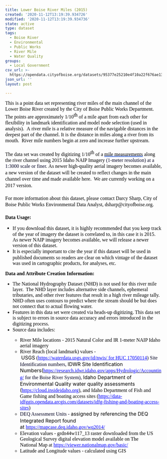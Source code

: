 ```yaml
---
title: Lower Boise River Miles (2015)
created: '2020-11-12T13:19:39.934726'
modified: '2020-11-12T13:19:39.934736'
state: active
type: dataset
tags:
  - Boise River
  - Environmental
  - Public Works
  - River Mile
  - Water Quality
groups:
  - Local Government
csv_url: >-
  https://opendata.cityofboise.org/datasets/95377e25210e4f10a22f676ae133c6a2_0.csv
json_url: ''
layout: post

---
```

<div style='margin: 0px; padding: 0px; user-select: text; -webkit-user-drag: none; -webkit-tap-highlight-color: transparent; overflow: visible; cursor: text; clear: both; position: relative; direction: ltr; color: rgb(0, 0, 0); font-family: &quot;Segoe UI&quot;, &quot;Segoe UI Web&quot;, Arial, Verdana, sans-serif;'><p style='margin-top: 0px; margin-bottom: 0px; padding: 0px; user-select: text; -webkit-user-drag: none; -webkit-tap-highlight-color: transparent; overflow-wrap: break-word; vertical-align: baseline; background-color: transparent; color: windowtext;'><font size='3'><span style='margin: 0px; padding: 0px; user-select: text; -webkit-user-drag: none; -webkit-tap-highlight-color: transparent; font-family: &quot;Times New Roman&quot;, &quot;Times New Roman_MSFontService&quot;, serif; line-height: 19px; font-variant-ligatures: none !important;'><span style='margin: 0px; padding: 0px; user-select: text; -webkit-user-drag: none; -webkit-tap-highlight-color: transparent; background-color: inherit;'>This is a</span></span><span style='margin: 0px; padding: 0px; user-select: text; -webkit-user-drag: none; -webkit-tap-highlight-color: transparent; font-family: &quot;Times New Roman&quot;, &quot;Times New Roman_MSFontService&quot;, serif; line-height: 19px; font-variant-ligatures: none !important;'><span style='margin: 0px; padding: 0px; user-select: text; -webkit-user-drag: none; -webkit-tap-highlight-color: transparent; background-color: inherit;'> </span></span><span style='margin: 0px; padding: 0px; user-select: text; -webkit-user-drag: none; -webkit-tap-highlight-color: transparent; font-family: &quot;Times New Roman&quot;, &quot;Times New Roman_MSFontService&quot;, serif; line-height: 19px; font-variant-ligatures: none !important;'><span style='margin: 0px; padding: 0px; user-select: text; -webkit-user-drag: none; -webkit-tap-highlight-color: transparent; background-color: inherit;'>point</span></span><span style='margin: 0px; padding: 0px; user-select: text; -webkit-user-drag: none; -webkit-tap-highlight-color: transparent; font-family: &quot;Times New Roman&quot;, &quot;Times New Roman_MSFontService&quot;, serif; line-height: 19px; font-variant-ligatures: none !important;'><span style='margin: 0px; padding: 0px; user-select: text; -webkit-user-drag: none; -webkit-tap-highlight-color: transparent; background-color: inherit;'> data set representing </span></span><span style='margin: 0px; padding: 0px; user-select: text; -webkit-user-drag: none; -webkit-tap-highlight-color: transparent; font-family: &quot;Times New Roman&quot;, &quot;Times New Roman_MSFontService&quot;, serif; line-height: 19px; font-variant-ligatures: none !important;'><span style='margin: 0px; padding: 0px; user-select: text; -webkit-user-drag: none; -webkit-tap-highlight-color: transparent; background-color: inherit;'>river miles of the main channel of the Lower Boise River created by the City of Boise Public Works Department</span></span><span style='margin: 0px; padding: 0px; user-select: text; -webkit-user-drag: none; -webkit-tap-highlight-color: transparent; font-family: &quot;Times New Roman&quot;, &quot;Times New Roman_MSFontService&quot;, serif; line-height: 19px; font-variant-ligatures: none !important;'><span style='margin: 0px; padding: 0px; user-select: text; -webkit-user-drag: none; -webkit-tap-highlight-color: transparent; background-color: inherit;'>. </span></span><span style='margin: 0px; padding: 0px; user-select: text; -webkit-user-drag: none; -webkit-tap-highlight-color: transparent; font-family: &quot;Times New Roman&quot;, &quot;Times New Roman_MSFontService&quot;, serif; line-height: 19px; font-variant-ligatures: none !important;'><span style='margin: 0px; padding: 0px; user-select: text; -webkit-user-drag: none; -webkit-tap-highlight-color: transparent; background-color: inherit;'>  The points are approximately </span></span><span style='margin: 0px; padding: 0px; user-select: text; -webkit-user-drag: none; -webkit-tap-highlight-color: transparent; font-family: &quot;Times New Roman&quot;, &quot;Times New Roman_MSFontService&quot;, serif; line-height: 19px; font-variant-ligatures: none !important;'><span style='margin: 0px; padding: 0px; user-select: text; -webkit-user-drag: none; -webkit-tap-highlight-color: transparent; background-color: inherit;'>1/10</span></span><span style='margin: 0px; padding: 0px; user-select: text; -webkit-user-drag: none; -webkit-tap-highlight-color: transparent; font-family: &quot;Times New Roman&quot;, &quot;Times New Roman_MSFontService&quot;, serif; line-height: 19px; font-variant-ligatures: none !important;'><span style='margin: 0px; padding: 0px; user-select: text; -webkit-user-drag: none; -webkit-tap-highlight-color: transparent; vertical-align: super; background-color: inherit;'>th</span></span><span style='margin: 0px; padding: 0px; user-select: text; -webkit-user-drag: none; -webkit-tap-highlight-color: transparent; font-family: &quot;Times New Roman&quot;, &quot;Times New Roman_MSFontService&quot;, serif; line-height: 19px; font-variant-ligatures: none !important;'><span style='margin: 0px; padding: 0px; user-select: text; -webkit-user-drag: none; -webkit-tap-highlight-color: transparent; background-color: inherit;'> of a mile </span></span><span style='margin: 0px; padding: 0px; user-select: text; -webkit-user-drag: none; -webkit-tap-highlight-color: transparent; font-family: &quot;Times New Roman&quot;, &quot;Times New Roman_MSFontService&quot;, serif; line-height: 19px; font-variant-ligatures: none !important;'><span style='margin: 0px; padding: 0px; user-select: text; -webkit-user-drag: none; -webkit-tap-highlight-color: transparent; background-color: inherit;'>apart from each other</span></span><span style='margin: 0px; padding: 0px; user-select: text; -webkit-user-drag: none; -webkit-tap-highlight-color: transparent; font-family: &quot;Times New Roman&quot;, &quot;Times New Roman_MSFontService&quot;, serif; line-height: 19px; font-variant-ligatures: none !important;'><span style='margin: 0px; padding: 0px; user-select: text; -webkit-user-drag: none; -webkit-tap-highlight-color: transparent; background-color: inherit;'> for flexibility in landmark identification</span></span><span style='margin: 0px; padding: 0px; user-select: text; -webkit-user-drag: none; -webkit-tap-highlight-color: transparent; font-family: &quot;Times New Roman&quot;, &quot;Times New Roman_MSFontService&quot;, serif; line-height: 19px; font-variant-ligatures: none !important;'><span style='margin: 0px; padding: 0px; user-select: text; -webkit-user-drag: none; -webkit-tap-highlight-color: transparent; background-color: inherit;'> and model node selection</span></span><span style='margin: 0px; padding: 0px; user-select: text; -webkit-user-drag: none; -webkit-tap-highlight-color: transparent; font-family: &quot;Times New Roman&quot;, &quot;Times New Roman_MSFontService&quot;, serif; line-height: 19px; font-variant-ligatures: none !important;'><span style='margin: 0px; padding: 0px; user-select: text; -webkit-user-drag: none; -webkit-tap-highlight-color: transparent; background-color: inherit;'> (used in analysis)</span></span><span style='margin: 0px; padding: 0px; user-select: text; -webkit-user-drag: none; -webkit-tap-highlight-color: transparent; font-family: &quot;Times New Roman&quot;, &quot;Times New Roman_MSFontService&quot;, serif; line-height: 19px;'><span style='margin: 0px; padding: 0px; user-select: text; -webkit-user-drag: none; -webkit-tap-highlight-color: transparent; background-color: inherit;'><span style='font-variant-ligatures: none !important;'>.</span>  </span></span><span style='background-color: transparent; color: windowtext; margin: 0px; padding: 0px; user-select: text; -webkit-user-drag: none; -webkit-tap-highlight-color: transparent; font-family: &quot;Times New Roman&quot;, &quot;Times New Roman_MSFontService&quot;, serif; line-height: 19px; font-variant-ligatures: none !important;'><span style='margin: 0px; padding: 0px; user-select: text; -webkit-user-drag: none; -webkit-tap-highlight-color: transparent; background-color: inherit;'>A</span></span><span style='background-color: transparent; color: windowtext; margin: 0px; padding: 0px; user-select: text; -webkit-user-drag: none; -webkit-tap-highlight-color: transparent; font-family: &quot;Times New Roman&quot;, &quot;Times New Roman_MSFontService&quot;, serif; line-height: 19px; font-variant-ligatures: none !important;'><span style='margin: 0px; padding: 0px; user-select: text; -webkit-user-drag: none; -webkit-tap-highlight-color: transparent; background-color: inherit;'> </span></span><span style='background-color: transparent; color: windowtext; margin: 0px; padding: 0px; user-select: text; -webkit-user-drag: none; -webkit-tap-highlight-color: transparent; font-family: &quot;Times New Roman&quot;, &quot;Times New Roman_MSFontService&quot;, serif; line-height: 19px; font-variant-ligatures: none !important;'><span style='margin: 0px; padding: 0px; user-select: text; -webkit-user-drag: none; -webkit-tap-highlight-color: transparent; background-color: inherit;'>river mile</span></span><span style='background-color: transparent; color: windowtext; margin: 0px; padding: 0px; user-select: text; -webkit-user-drag: none; -webkit-tap-highlight-color: transparent; font-family: &quot;Times New Roman&quot;, &quot;Times New Roman_MSFontService&quot;, serif; line-height: 19px; font-variant-ligatures: none !important;'><span style='margin: 0px; padding: 0px; user-select: text; -webkit-user-drag: none; -webkit-tap-highlight-color: transparent; background-color: inherit;'> is </span></span><span style='background-color: transparent; color: windowtext; margin: 0px; padding: 0px; user-select: text; -webkit-user-drag: none; -webkit-tap-highlight-color: transparent; font-family: &quot;Times New Roman&quot;, &quot;Times New Roman_MSFontService&quot;, serif; line-height: 19px; font-variant-ligatures: none !important;'><span style='margin: 0px; padding: 0px; user-select: text; -webkit-user-drag: none; -webkit-tap-highlight-color: transparent; background-color: inherit;'>a relative measure of the navigable distances in the deepest part of the channel</span></span><span style='background-color: transparent; color: windowtext; margin: 0px; padding: 0px; user-select: text; -webkit-user-drag: none; -webkit-tap-highlight-color: transparent; font-family: &quot;Times New Roman&quot;, &quot;Times New Roman_MSFontService&quot;, serif; line-height: 19px; font-variant-ligatures: none !important;'><span style='margin: 0px; padding: 0px; user-select: text; -webkit-user-drag: none; -webkit-tap-highlight-color: transparent; background-color: inherit;'>.</span></span><span style='background-color: transparent; color: windowtext; margin: 0px; padding: 0px; user-select: text; -webkit-user-drag: none; -webkit-tap-highlight-color: transparent; font-family: &quot;Times New Roman&quot;, &quot;Times New Roman_MSFontService&quot;, serif; line-height: 19px; font-variant-ligatures: none !important;'><span style='margin: 0px; padding: 0px; user-select: text; -webkit-user-drag: none; -webkit-tap-highlight-color: transparent; background-color: inherit;'> It is the distance in miles along a river from its mouth.  River mile numbers begin at zero and increase further upstream. </span></span><span style='background-color: transparent; color: windowtext; margin: 0px; padding: 0px; user-select: text; -webkit-user-drag: none; -webkit-tap-highlight-color: transparent; line-height: 19px; font-family: &quot;Times New Roman&quot;, &quot;Times New Roman_MSFontService&quot;, serif;'> </span></font></p><p style='margin-top: 0px; margin-bottom: 0px; padding: 0px; user-select: text; -webkit-user-drag: none; -webkit-tap-highlight-color: transparent; overflow-wrap: break-word; vertical-align: baseline; background-color: transparent; color: windowtext;'><span style='background-color: transparent; color: windowtext; margin: 0px; padding: 0px; user-select: text; -webkit-user-drag: none; -webkit-tap-highlight-color: transparent; font-family: &quot;Times New Roman&quot;, &quot;Times New Roman_MSFontService&quot;, serif; line-height: 19px; font-variant-ligatures: none !important;'><span style='margin: 0px; padding: 0px; user-select: text; -webkit-user-drag: none; -webkit-tap-highlight-color: transparent; background-color: inherit;'><font size='3'><br /></font></span></span></p><p style='margin-top: 0px; margin-bottom: 0px; padding: 0px; user-select: text; -webkit-user-drag: none; -webkit-tap-highlight-color: transparent; overflow-wrap: break-word; vertical-align: baseline; background-color: transparent; color: windowtext;'><font size='3'><span style='background-color: transparent; color: windowtext; margin: 0px; padding: 0px; user-select: text; -webkit-user-drag: none; -webkit-tap-highlight-color: transparent; font-family: &quot;Times New Roman&quot;, &quot;Times New Roman_MSFontService&quot;, serif; line-height: 19px; font-variant-ligatures: none !important;'><span style='margin: 0px; padding: 0px; user-select: text; -webkit-user-drag: none; -webkit-tap-highlight-color: transparent; background-color: inherit;'>The data set was created </span></span><span style='background-color: transparent; color: windowtext; margin: 0px; padding: 0px; user-select: text; -webkit-user-drag: none; -webkit-tap-highlight-color: transparent; font-family: &quot;Times New Roman&quot;, &quot;Times New Roman_MSFontService&quot;, serif; line-height: 19px; font-variant-ligatures: none !important;'><span style='margin: 0px; padding: 0px; user-select: text; -webkit-user-drag: none; -webkit-tap-highlight-color: transparent; background-color: inherit;'>by</span></span><span style='background-color: transparent; color: windowtext; margin: 0px; padding: 0px; user-select: text; -webkit-user-drag: none; -webkit-tap-highlight-color: transparent; font-family: &quot;Times New Roman&quot;, &quot;Times New Roman_MSFontService&quot;, serif; line-height: 19px; font-variant-ligatures: none !important;'><span style='margin: 0px; padding: 0px; user-select: text; -webkit-user-drag: none; -webkit-tap-highlight-color: transparent; background-color: inherit;'> </span></span><span style='background-color: transparent; color: windowtext; margin: 0px; padding: 0px; user-select: text; -webkit-user-drag: none; -webkit-tap-highlight-color: transparent; font-family: &quot;Times New Roman&quot;, &quot;Times New Roman_MSFontService&quot;, serif; line-height: 19px; font-variant-ligatures: none !important;'><span style='margin: 0px; padding: 0px; user-select: text; -webkit-user-drag: none; -webkit-tap-highlight-color: transparent; background-color: inherit;'>digitizing</span></span><span style='background-color: transparent; color: windowtext; margin: 0px; padding: 0px; user-select: text; -webkit-user-drag: none; -webkit-tap-highlight-color: transparent; font-family: &quot;Times New Roman&quot;, &quot;Times New Roman_MSFontService&quot;, serif; line-height: 19px; font-variant-ligatures: none !important;'><span style='margin: 0px; padding: 0px; user-select: text; -webkit-user-drag: none; -webkit-tap-highlight-color: transparent; background-color: inherit;'> 1/10</span></span><span style='background-color: transparent; color: windowtext; margin: 0px; padding: 0px; user-select: text; -webkit-user-drag: none; -webkit-tap-highlight-color: transparent; font-family: &quot;Times New Roman&quot;, &quot;Times New Roman_MSFontService&quot;, serif; line-height: 19px; font-variant-ligatures: none !important;'><span style='margin: 0px; padding: 0px; user-select: text; -webkit-user-drag: none; -webkit-tap-highlight-color: transparent; vertical-align: super; background-color: inherit;'>th</span></span><span style='background-color: transparent; color: windowtext; margin: 0px; padding: 0px; user-select: text; -webkit-user-drag: none; -webkit-tap-highlight-color: transparent; font-family: &quot;Times New Roman&quot;, &quot;Times New Roman_MSFontService&quot;, serif; line-height: 19px; font-variant-ligatures: none !important;'><span style='margin: 0px; padding: 0px; user-select: text; -webkit-user-drag: none; -webkit-tap-highlight-color: transparent; background-color: inherit;'> of a </span><span style='margin: 0px; padding: 0px; user-select: text; -webkit-user-drag: none; -webkit-tap-highlight-color: transparent; background-repeat: repeat-x; background-position: left bottom; background-image: url(&quot;data:image/gif;base64,R0lGODlhBQAEAPEDAABVzDNVzDNV/wAAACH5BAUAAAMALAAAAAAFAAQAAAIInC2QchYKQgEAOw==&quot;); border-bottom: 1px solid transparent; background-color: inherit;'>mile measurements</span><span style='margin: 0px; padding: 0px; user-select: text; -webkit-user-drag: none; -webkit-tap-highlight-color: transparent; background-color: inherit;'> along the river channel using</span></span><span style='background-color: transparent; color: windowtext; margin: 0px; padding: 0px; user-select: text; -webkit-user-drag: none; -webkit-tap-highlight-color: transparent; font-family: &quot;Times New Roman&quot;, &quot;Times New Roman_MSFontService&quot;, serif; line-height: 19px; font-variant-ligatures: none !important;'><span style='margin: 0px; padding: 0px; user-select: text; -webkit-user-drag: none; -webkit-tap-highlight-color: transparent; background-color: inherit;'> </span></span><span style='background-color: transparent; color: windowtext; margin: 0px; padding: 0px; user-select: text; -webkit-user-drag: none; -webkit-tap-highlight-color: transparent; font-family: &quot;Times New Roman&quot;, &quot;Times New Roman_MSFontService&quot;, serif; line-height: 19px; font-variant-ligatures: none !important;'><span style='margin: 0px; padding: 0px; user-select: text; -webkit-user-drag: none; -webkit-tap-highlight-color: transparent; background-color: inherit;'>2015 Idaho NAIP Imagery</span></span><span style='background-color: transparent; margin: 0px; padding: 0px; user-select: text; -webkit-user-drag: none; -webkit-tap-highlight-color: transparent; color: rgb(0, 0, 32); font-family: &quot;Times New Roman&quot;, &quot;Times New Roman_MSFontService&quot;, serif; line-height: 19px; font-variant-ligatures: none !important;'><span style='margin: 0px; padding: 0px; user-select: text; -webkit-user-drag: none; -webkit-tap-highlight-color: transparent; background-color: inherit;'> (</span></span><span style='background-color: transparent; margin: 0px; padding: 0px; user-select: text; -webkit-user-drag: none; -webkit-tap-highlight-color: transparent; color: rgb(0, 0, 32); font-family: &quot;Times New Roman&quot;, &quot;Times New Roman_MSFontService&quot;, serif; line-height: 19px; font-variant-ligatures: none !important;'><span style='margin: 0px; padding: 0px; user-select: text; -webkit-user-drag: none; -webkit-tap-highlight-color: transparent; background-color: inherit;'>1-meter</span></span><span style='background-color: transparent; margin: 0px; padding: 0px; user-select: text; -webkit-user-drag: none; -webkit-tap-highlight-color: transparent; color: rgb(0, 0, 32); font-family: &quot;Times New Roman&quot;, &quot;Times New Roman_MSFontService&quot;, serif; line-height: 19px; font-variant-ligatures: none !important;'><span style='margin: 0px; padding: 0px; user-select: text; -webkit-user-drag: none; -webkit-tap-highlight-color: transparent; background-color: inherit;'> resolution)</span></span><span style='background-color: transparent; margin: 0px; padding: 0px; user-select: text; -webkit-user-drag: none; -webkit-tap-highlight-color: transparent; color: rgb(0, 0, 32); font-family: &quot;Times New Roman&quot;, &quot;Times New Roman_MSFontService&quot;, serif; line-height: 19px; font-variant-ligatures: none !important;'><span style='margin: 0px; padding: 0px; user-select: text; -webkit-user-drag: none; -webkit-tap-highlight-color: transparent; background-color: inherit;'> at a 1:3000 scale or finer</span></span><span style='background-color: transparent; color: windowtext; margin: 0px; padding: 0px; user-select: text; -webkit-user-drag: none; -webkit-tap-highlight-color: transparent; font-family: &quot;Times New Roman&quot;, &quot;Times New Roman_MSFontService&quot;, serif; line-height: 19px; font-variant-ligatures: none !important;'><span style='margin: 0px; padding: 0px; user-select: text; -webkit-user-drag: none; -webkit-tap-highlight-color: transparent; background-color: inherit;'>. </span></span></font><span style='margin: 0px; padding: 0px; user-select: text; -webkit-user-drag: none; -webkit-tap-highlight-color: transparent; font-size: 12pt; font-family: &quot;Times New Roman&quot;, &quot;Times New Roman_MSFontService&quot;, serif; line-height: 20.5042px; font-variant-ligatures: none !important;'><span style='margin: 0px; padding: 0px; user-select: text; -webkit-user-drag: none; -webkit-tap-highlight-color: transparent; background-color: inherit;'>As </span></span><span style='margin: 0px; padding: 0px; user-select: text; -webkit-user-drag: none; -webkit-tap-highlight-color: transparent; font-size: 12pt; font-family: &quot;Times New Roman&quot;, &quot;Times New Roman_MSFontService&quot;, serif; line-height: 20.5042px; font-variant-ligatures: none !important;'><span style='margin: 0px; padding: 0px; user-select: text; -webkit-user-drag: none; -webkit-tap-highlight-color: transparent; background-color: inherit;'>newer high-</span></span><span style='margin: 0px; padding: 0px; user-select: text; -webkit-user-drag: none; -webkit-tap-highlight-color: transparent; font-size: 12pt; font-family: &quot;Times New Roman&quot;, &quot;Times New Roman_MSFontService&quot;, serif; line-height: 20.5042px; font-variant-ligatures: none !important;'><span style='margin: 0px; padding: 0px; user-select: text; -webkit-user-drag: none; -webkit-tap-highlight-color: transparent; background-color: inherit;'>quality</span></span><span style='margin: 0px; padding: 0px; user-select: text; -webkit-user-drag: none; -webkit-tap-highlight-color: transparent; font-size: 12pt; font-family: &quot;Times New Roman&quot;, &quot;Times New Roman_MSFontService&quot;, serif; line-height: 20.5042px; font-variant-ligatures: none !important;'><span style='margin: 0px; padding: 0px; user-select: text; -webkit-user-drag: none; -webkit-tap-highlight-color: transparent; background-color: inherit;'> aerial imagery becomes available, a new version of the dataset will be created to reflect changes in the main channel over time and made available here.  We are currently working on a 2017 version.</span></span></p><p style='margin-top: 0px; margin-bottom: 0px; padding: 0px; user-select: text; -webkit-user-drag: none; -webkit-tap-highlight-color: transparent; overflow-wrap: break-word; vertical-align: baseline; background-color: transparent; color: windowtext;'><span style='margin: 0px; padding: 0px; user-select: text; -webkit-user-drag: none; -webkit-tap-highlight-color: transparent; font-size: 12pt; font-family: &quot;Times New Roman&quot;, &quot;Times New Roman_MSFontService&quot;, serif; line-height: 20.5042px; font-variant-ligatures: none !important;'><span style='margin: 0px; padding: 0px; user-select: text; -webkit-user-drag: none; -webkit-tap-highlight-color: transparent; background-color: inherit;'><br /></span></span></p><p style='margin-top: 0px; margin-bottom: 0px; padding: 0px; user-select: text; -webkit-user-drag: none; -webkit-tap-highlight-color: transparent; overflow-wrap: break-word; vertical-align: baseline; background-color: transparent; color: windowtext;'><span style='margin: 0px; padding: 0px; user-select: text; -webkit-user-drag: none; -webkit-tap-highlight-color: transparent; font-size: 12pt; font-family: &quot;Times New Roman&quot;, &quot;Times New Roman_MSFontService&quot;, serif; line-height: 20.5042px; font-variant-ligatures: none !important;'><span style='margin: 0px; padding: 0px; user-select: text; -webkit-user-drag: none; -webkit-tap-highlight-color: transparent; background-color: inherit;'><span style='font-size: medium;'>For more information about this dataset, please contact Darcy Sharp, City of Boise Public Works Environmental Data Analyst, dsharp@cityofboise.org.</span><br /></span></span></p><p style='margin-top: 0px; margin-bottom: 0px; padding: 0px; user-select: text; -webkit-user-drag: none; -webkit-tap-highlight-color: transparent; overflow-wrap: break-word; vertical-align: baseline; background-color: transparent; color: windowtext;'><span style='margin: 0px; padding: 0px; user-select: text; -webkit-user-drag: none; -webkit-tap-highlight-color: transparent; font-size: 12pt; font-family: &quot;Times New Roman&quot;, &quot;Times New Roman_MSFontService&quot;, serif; line-height: 20.5042px; font-variant-ligatures: none !important;'><span style='margin: 0px; padding: 0px; user-select: text; -webkit-user-drag: none; -webkit-tap-highlight-color: transparent; background-color: inherit;'><span style='font-size: medium;'><br /></span></span></span></p><p style='margin-top: 0px; margin-bottom: 0px; padding: 0px; user-select: text; -webkit-user-drag: none; -webkit-tap-highlight-color: transparent; overflow-wrap: break-word; vertical-align: baseline; background-color: transparent; color: windowtext;'><span style='margin: 0px; padding: 0px; user-select: text; -webkit-user-drag: none; -webkit-tap-highlight-color: transparent; font-size: 12pt; font-family: &quot;Times New Roman&quot;, &quot;Times New Roman_MSFontService&quot;, serif; line-height: 20.5042px; font-variant-ligatures: none !important;'><span style='margin: 0px; padding: 0px; user-select: text; -webkit-user-drag: none; -webkit-tap-highlight-color: transparent; background-color: inherit;'><span style='font-size: medium;'><b>Data Usage:</b></span></span></span></p><p style='margin-top: 0px; margin-bottom: 0px; padding: 0px; user-select: text; -webkit-user-drag: none; -webkit-tap-highlight-color: transparent; overflow-wrap: break-word; vertical-align: baseline; background-color: transparent; color: windowtext;'></p><ul><li><span style='margin: 0px; padding: 0px; user-select: text; -webkit-user-drag: none; -webkit-tap-highlight-color: transparent; font-size: 12pt; font-family: &quot;Times New Roman&quot;, &quot;Times New Roman_MSFontService&quot;, serif; line-height: 20.5042px; font-variant-ligatures: none !important;'><span style='margin: 0px; padding: 0px; user-select: text; -webkit-user-drag: none; -webkit-tap-highlight-color: transparent; background-color: inherit;'><span style='font-size: medium;'>If you download this dataset, it is highly recommended that you keep track of the year of imagery the dataset is correlated to, in this case it is 2015.  As newer NAIP imagery becomes available, we will release a newer version of this dataset.  </span></span></span></li><li><span style='margin: 0px; padding: 0px; user-select: text; -webkit-user-drag: none; -webkit-tap-highlight-color: transparent; font-size: 12pt; font-family: &quot;Times New Roman&quot;, &quot;Times New Roman_MSFontService&quot;, serif; line-height: 20.5042px; font-variant-ligatures: none !important;'><span style='margin: 0px; padding: 0px; user-select: text; -webkit-user-drag: none; -webkit-tap-highlight-color: transparent; background-color: inherit;'><span style='font-size: medium;'>It is especially important to cite the year if this dataset will be used in published documents so readers are clear on which vintage of the dataset was used in cartographic products, for analyses, etc.</span></span></span></li></ul><p></p></div><div style='margin: 0px; padding: 0px; user-select: text; -webkit-user-drag: none; -webkit-tap-highlight-color: transparent; overflow: visible; cursor: text; clear: both; position: relative; direction: ltr;'><p style='color: windowtext; font-family: &quot;Segoe UI&quot;, &quot;Segoe UI Web&quot;, Arial, Verdana, sans-serif; margin-top: 0px; margin-bottom: 0px; padding: 0px; user-select: text; -webkit-user-drag: none; -webkit-tap-highlight-color: transparent; overflow-wrap: break-word; vertical-align: baseline; background-color: transparent;'><span style='background-color: transparent; color: windowtext; margin: 0px; padding: 0px; user-select: text; -webkit-user-drag: none; -webkit-tap-highlight-color: transparent; line-height: 19px; font-family: &quot;Times New Roman&quot;, &quot;Times New Roman_MSFontService&quot;, serif;'><b><font size='3'>Data and Attribute Creation Information:</font></b></span></p><p style='margin-top: 0px; margin-bottom: 0px; padding: 0px; user-select: text; -webkit-user-drag: none; -webkit-tap-highlight-color: transparent; overflow-wrap: break-word; vertical-align: baseline; background-color: transparent;'></p><ul><li><span style='background-color: transparent; color: windowtext; margin: 0px; padding: 0px; user-select: text; -webkit-user-drag: none; -webkit-tap-highlight-color: transparent; line-height: 19px; font-family: &quot;Times New Roman&quot;, &quot;Times New Roman_MSFontService&quot;, serif;'><font size='3'><span style='background-color: inherit;'>The National Hydrography Dataset (NHD) is not used for this river mile layer.  The NHD layer includes alternative side channels, ephemeral tributaries, and other river features that result in a high river mileage tally. NHD often uses contours to predict where the stream should be but does not connect that to actual flowing water.</span><br /></font></span></li><li><span style='background-color: transparent; color: windowtext; margin: 0px; padding: 0px; user-select: text; -webkit-user-drag: none; -webkit-tap-highlight-color: transparent; line-height: 19px; font-family: &quot;Times New Roman&quot;, &quot;Times New Roman_MSFontService&quot;, serif;'><span style='background-color: inherit;'><font size='3'><span style='margin: 0px; padding: 0px; user-select: text; -webkit-user-drag: none; -webkit-tap-highlight-color: transparent; background-color: inherit;'>Features in this data set were created via heads-up digitizing. This data set is subject to errors in source data accuracy and errors introduced in the digitizing pro</span><span style='margin: 0px; padding: 0px; user-select: text; -webkit-user-drag: none; -webkit-tap-highlight-color: transparent; line-height: 19px; font-variant-ligatures: none !important;'><span style='margin: 0px; padding: 0px; user-select: text; -webkit-user-drag: none; -webkit-tap-highlight-color: transparent; background-color: inherit;'>cess. </span></span></font></span></span></li><li><span style='background-color: transparent; color: windowtext; margin: 0px; padding: 0px; user-select: text; -webkit-user-drag: none; -webkit-tap-highlight-color: transparent; line-height: 19px; font-family: &quot;Times New Roman&quot;, &quot;Times New Roman_MSFontService&quot;, serif;'><span style='background-color: inherit;'><span style='margin: 0px; padding: 0px; user-select: text; -webkit-user-drag: none; -webkit-tap-highlight-color: transparent; line-height: 19px; font-variant-ligatures: none !important;'><span style='margin: 0px; padding: 0px; user-select: text; -webkit-user-drag: none; -webkit-tap-highlight-color: transparent; background-color: inherit;'><font size='3'>Source data includes: </font></span></span></span></span></li><ul><li><span style='background-color: transparent; color: windowtext; margin: 0px; padding: 0px; user-select: text; -webkit-user-drag: none; -webkit-tap-highlight-color: transparent; line-height: 19px; font-family: &quot;Times New Roman&quot;, &quot;Times New Roman_MSFontService&quot;, serif;'><span style='background-color: inherit;'><font size='3'><span style='margin: 0px; padding: 0px; user-select: text; -webkit-user-drag: none; -webkit-tap-highlight-color: transparent; line-height: 19px; font-variant-ligatures: none !important;'><span style='margin: 0px; padding: 0px; user-select: text; -webkit-user-drag: none; -webkit-tap-highlight-color: transparent; background-color: inherit;'>River Mile locations - 2015</span></span><span style='margin: 0px; padding: 0px; user-select: text; -webkit-user-drag: none; -webkit-tap-highlight-color: transparent; line-height: 19px; font-variant-ligatures: none !important;'><span style='margin: 0px; padding: 0px; user-select: text; -webkit-user-drag: none; -webkit-tap-highlight-color: transparent; background-color: inherit;'> Natural Color and IR 1-meter NAIP Idaho aerial imagery</span></span></font></span></span></li><li><font size='3'><span style='color: windowtext; background-color: transparent; margin: 0px; padding: 0px; user-select: text; -webkit-user-drag: none; -webkit-tap-highlight-color: transparent; line-height: 19px; font-family: &quot;Times New Roman&quot;, &quot;Times New Roman_MSFontService&quot;, serif;'><span style='background-color: inherit;'><span style='margin: 0px; padding: 0px; user-select: text; -webkit-user-drag: none; -webkit-tap-highlight-color: transparent; line-height: 19px;'>River Reach (local landmark) values - </span></span></span><span style='color: windowtext; margin: 0px; padding: 0px; user-select: text; -webkit-user-drag: none; -webkit-tap-highlight-color: transparent; background-color: inherit;'>USGS</span><span style='color: rgb(0, 0, 32); margin: 0px; padding: 0px; user-select: text; -webkit-user-drag: none; -webkit-tap-highlight-color: transparent; font-family: &quot;Times New Roman&quot;, &quot;Times New Roman_MSFontService&quot;, serif; line-height: 20.5042px; font-variant-ligatures: none !important;'><span style='margin: 0px; padding: 0px; user-select: text; -webkit-user-drag: none; -webkit-tap-highlight-color: transparent; background-color: inherit;'> (</span></span><a href='https://waterdata.usgs.gov/id/nwis/%20for%20HUC%2017050114' style='margin: 0px; padding: 0px; user-select: text; -webkit-user-drag: none; -webkit-tap-highlight-color: transparent; font-family: &quot;Times New Roman&quot;, serif; text-decoration-line: none;' target='_blank'><font color='#0000ff'><span style='margin: 0px; padding: 0px; user-select: text; -webkit-user-drag: none; -webkit-tap-highlight-color: transparent; text-decoration-line: underline; font-family: &quot;Times New Roman&quot;, &quot;Times New Roman_MSFontService&quot;, serif; line-height: 20.5042px; font-variant-ligatures: none !important;'><span style='margin: 0px; padding: 0px; user-select: text; -webkit-user-drag: none; -webkit-tap-highlight-color: transparent; background-color: inherit;'>https://waterdata.usgs.</span></span><span style='margin: 0px; padding: 0px; user-select: text; -webkit-user-drag: none; -webkit-tap-highlight-color: transparent; text-decoration-line: underline; font-family: &quot;Times New Roman&quot;, &quot;Times New Roman_MSFontService&quot;, serif; line-height: 20.5042px; font-variant-ligatures: none !important;'><span style='margin: 0px; padding: 0px; user-select: text; -webkit-user-drag: none; -webkit-tap-highlight-color: transparent; background-color: inherit;'>gov/id/nwis/ for HUC 17050114</span></span></font></a><span style='color: rgb(0, 0, 32); margin: 0px; padding: 0px; user-select: text; -webkit-user-drag: none; -webkit-tap-highlight-color: transparent; font-family: &quot;Times New Roman&quot;, &quot;Times New Roman_MSFontService&quot;, serif; line-height: 20.5042px; font-variant-ligatures: none !important;'><span style='margin: 0px; padding: 0px; user-select: text; -webkit-user-drag: none; -webkit-tap-highlight-color: transparent; background-color: inherit;'>) </span></span><span style='color: rgb(0, 0, 32); margin: 0px; padding: 0px; user-select: text; -webkit-user-drag: none; -webkit-tap-highlight-color: transparent; font-family: &quot;Times New Roman&quot;, &quot;Times New Roman_MSFontService&quot;, serif; line-height: 20.5042px; font-variant-ligatures: none !important;'><span style='margin: 0px; padding: 0px; user-select: text; -webkit-user-drag: none; -webkit-tap-highlight-color: transparent; background-color: inherit;'>Site Identification numbers, </span></span><span style='color: windowtext; margin: 0px; padding: 0px; user-select: text; -webkit-user-drag: none; -webkit-tap-highlight-color: transparent; background-color: inherit;'>IDWR Site Identification Numbers(</span><a href='https://research.idwr.idaho.gov/apps/Hydrologic/Accounting/' style='margin: 0px; padding: 0px; user-select: text; -webkit-user-drag: none; -webkit-tap-highlight-color: transparent; font-family: &quot;Times New Roman&quot;, serif; text-decoration-line: none;' target='_blank'><span style='margin: 0px; padding: 0px; user-select: text; -webkit-user-drag: none; -webkit-tap-highlight-color: transparent; text-decoration-line: underline; font-family: &quot;Times New Roman&quot;, &quot;Times New Roman_MSFontService&quot;, serif; line-height: 20.5042px; font-variant-ligatures: none !important;'><span style='margin: 0px; padding: 0px; user-select: text; -webkit-user-drag: none; -webkit-tap-highlight-color: transparent; background-color: inherit;'><font color='#0000ff'>https://research.idwr.idaho.gov/apps/Hydrologic/Accounting/</font></span></span></a><span style='color: rgb(0, 0, 32); margin: 0px; padding: 0px; user-select: text; -webkit-user-drag: none; -webkit-tap-highlight-color: transparent; font-family: &quot;Times New Roman&quot;, &quot;Times New Roman_MSFontService&quot;, serif; line-height: 20.5042px; font-variant-ligatures: none !important;'><span style='margin: 0px; padding: 0px; user-select: text; -webkit-user-drag: none; -webkit-tap-highlight-color: transparent; background-color: inherit;'> for the Boise River System), </span></span><span style='color: windowtext; margin: 0px; padding: 0px; user-select: text; -webkit-user-drag: none; -webkit-tap-highlight-color: transparent; background-color: inherit;'>Idaho Department of Environmental Quality water quality assessments (</span><a href='https://cloud.insideidaho.org/' style='color: windowtext; margin: 0px; padding: 0px; user-select: text; -webkit-user-drag: none; -webkit-tap-highlight-color: transparent; text-decoration-line: none;' target='_blank'><span style='margin: 0px; padding: 0px; user-select: text; -webkit-user-drag: none; -webkit-tap-highlight-color: transparent; color: rgb(0, 0, 255); text-decoration-line: underline; font-family: &quot;Times New Roman&quot;, &quot;Times New Roman_MSFontService&quot;, serif; line-height: 19px; font-variant-ligatures: none !important;'><span style='margin: 0px; padding: 0px; user-select: text; -webkit-user-drag: none; -webkit-tap-highlight-color: transparent; background-color: inherit;'>https://cloud.insideidaho.org</span></span></a><span style='color: windowtext; margin: 0px; padding: 0px; user-select: text; -webkit-user-drag: none; -webkit-tap-highlight-color: transparent; font-family: &quot;Times New Roman&quot;, &quot;Times New Roman_MSFontService&quot;, serif; line-height: 19px; font-variant-ligatures: none !important;'><span style='margin: 0px; padding: 0px; user-select: text; -webkit-user-drag: none; -webkit-tap-highlight-color: transparent; background-color: inherit;'>), and </span></span><span style='color: windowtext; margin: 0px; padding: 0px; user-select: text; -webkit-user-drag: none; -webkit-tap-highlight-color: transparent; font-family: &quot;Times New Roman&quot;, &quot;Times New Roman_MSFontService&quot;, serif; line-height: 19px; font-variant-ligatures: none !important;'><span style='margin: 0px; padding: 0px; user-select: text; -webkit-user-drag: none; -webkit-tap-highlight-color: transparent; background-color: inherit;'>Idaho Department of Fish and Game fishing and </span></span><span style='color: windowtext; margin: 0px; padding: 0px; user-select: text; -webkit-user-drag: none; -webkit-tap-highlight-color: transparent; font-family: &quot;Times New Roman&quot;, &quot;Times New Roman_MSFontService&quot;, serif; line-height: 19px; font-variant-ligatures: none !important;'><span style='margin: 0px; padding: 0px; user-select: text; -webkit-user-drag: none; -webkit-tap-highlight-color: transparent; background-color: inherit;'>boating</span></span><span style='color: windowtext; margin: 0px; padding: 0px; user-select: text; -webkit-user-drag: none; -webkit-tap-highlight-color: transparent; font-family: &quot;Times New Roman&quot;, &quot;Times New Roman_MSFontService&quot;, serif; line-height: 19px; font-variant-ligatures: none !important;'><span style='margin: 0px; padding: 0px; user-select: text; -webkit-user-drag: none; -webkit-tap-highlight-color: transparent; background-color: inherit;'> access sites (</span></span><a href='https://data-idfggis.opendata.arcgis.com/datasets/idfg-fishing-and-boating-access-sites' style='color: windowtext; margin: 0px; padding: 0px; user-select: text; -webkit-user-drag: none; -webkit-tap-highlight-color: transparent; text-decoration-line: none;' target='_blank'><span style='margin: 0px; padding: 0px; user-select: text; -webkit-user-drag: none; -webkit-tap-highlight-color: transparent; color: rgb(0, 0, 255); text-decoration-line: underline; font-family: &quot;Times New Roman&quot;, &quot;Times New Roman_MSFontService&quot;, serif; line-height: 19px; font-variant-ligatures: none !important;'><span style='margin: 0px; padding: 0px; user-select: text; -webkit-user-drag: none; -webkit-tap-highlight-color: transparent; background-color: inherit;'>https://data-idfggis.opendata.arcgis.com/datasets/idfg-fishing-and-boating-access-sites</span></span></a><span style='color: windowtext; margin: 0px; padding: 0px; user-select: text; -webkit-user-drag: none; -webkit-tap-highlight-color: transparent; font-family: &quot;Times New Roman&quot;, &quot;Times New Roman_MSFontService&quot;, serif; line-height: 19px; font-variant-ligatures: none !important;'><span style='margin: 0px; padding: 0px; user-select: text; -webkit-user-drag: none; -webkit-tap-highlight-color: transparent; background-color: inherit;'>)</span></span></font></li><li><font size='3'><span style='color: rgb(0, 0, 32); margin: 0px; padding: 0px; user-select: text; -webkit-user-drag: none; -webkit-tap-highlight-color: transparent; font-family: &quot;Times New Roman&quot;, &quot;Times New Roman_MSFontService&quot;, serif; line-height: 20.5042px; font-variant-ligatures: none !important;'><span style='margin: 0px; padding: 0px; user-select: text; -webkit-user-drag: none; -webkit-tap-highlight-color: transparent; background-color: inherit;'>DEQ Assessment Units - </span></span><span style='color: windowtext; margin: 0px; padding: 0px; user-select: text; -webkit-user-drag: none; -webkit-tap-highlight-color: transparent; background-color: inherit;'>assigned by referencing the DEQ Integrated Report found at </span><span style='margin: 0px; padding: 0px; user-select: text; -webkit-user-drag: none; -webkit-tap-highlight-color: transparent; font-family: &quot;Times New Roman&quot;, &quot;Times New Roman_MSFontService&quot;, serif; text-decoration-line: underline; line-height: 20.5042px; font-variant-ligatures: none !important;'><span style='margin: 0px; padding: 0px; user-select: text; -webkit-user-drag: none; -webkit-tap-highlight-color: transparent; background-color: inherit;'><a href='https://mapcase.deq.idaho.gov/wq2014/' style='margin: 0px; padding: 0px; user-select: text; -webkit-user-drag: none; -webkit-tap-highlight-color: transparent; font-family: &quot;Times New Roman&quot;, serif; text-decoration-line: none;' target='_blank'><font color='#0000ff'>https://mapcase.deq.idaho.gov/wq2014/</font></a></span></span></font></li><li><span style='background-color: transparent; color: windowtext; margin: 0px; padding: 0px; user-select: text; -webkit-user-drag: none; -webkit-tap-highlight-color: transparent; line-height: 19px; font-family: &quot;Times New Roman&quot;, &quot;Times New Roman_MSFontService&quot;, serif;'><span style='background-color: inherit;'><font size='3'><span style='margin: 0px; padding: 0px; user-select: text; -webkit-user-drag: none; -webkit-tap-highlight-color: transparent; line-height: 19px; font-variant-ligatures: none !important;'><span style='margin: 0px; padding: 0px; user-select: text; -webkit-user-drag: none; -webkit-tap-highlight-color: transparent; background-color: inherit;'>Elevation values - grdn44w117_13 raster </span></span><span style='margin: 0px; padding: 0px; user-select: text; -webkit-user-drag: none; -webkit-tap-highlight-color: transparent; line-height: 19px; font-variant-ligatures: none !important;'><span style='margin: 0px; padding: 0px; user-select: text; -webkit-user-drag: none; -webkit-tap-highlight-color: transparent; background-color: inherit;'>downloaded</span></span><span style='margin: 0px; padding: 0px; user-select: text; -webkit-user-drag: none; -webkit-tap-highlight-color: transparent; line-height: 19px; font-variant-ligatures: none !important;'><span style='margin: 0px; padding: 0px; user-select: text; -webkit-user-drag: none; -webkit-tap-highlight-color: transparent; background-color: inherit;'> from the US Geological Survey digital elevation model available on The National</span></span><span style='margin: 0px; padding: 0px; user-select: text; -webkit-user-drag: none; -webkit-tap-highlight-color: transparent; line-height: 19px; font-variant-ligatures: none !important;'><span style='margin: 0px; padding: 0px; user-select: text; -webkit-user-drag: none; -webkit-tap-highlight-color: transparent; background-color: inherit;'> Map at </span></span><a href='https://viewer.nationalmap.gov/basic/' style='margin: 0px; padding: 0px; user-select: text; -webkit-user-drag: none; -webkit-tap-highlight-color: transparent; font-family: &quot;Segoe UI&quot;, &quot;Segoe UI Web&quot;, Arial, Verdana, sans-serif; text-decoration-line: none;' target='_blank'><span style='margin: 0px; padding: 0px; user-select: text; -webkit-user-drag: none; -webkit-tap-highlight-color: transparent; color: rgb(0, 0, 255); text-decoration-line: underline; font-family: &quot;Times New Roman&quot;, &quot;Times New Roman_MSFontService&quot;, serif; line-height: 19px; font-variant-ligatures: none !important;'><span style='margin: 0px; padding: 0px; user-select: text; -webkit-user-drag: none; -webkit-tap-highlight-color: transparent; background-color: inherit;'>https://viewer.nationalmap.gov/basic/</span></span></a></font></span></span></li><li><span style='margin: 0px; padding: 0px; user-select: text; -webkit-user-drag: none; -webkit-tap-highlight-color: transparent; font-family: &quot;Times New Roman&quot;, &quot;Times New Roman_MSFontService&quot;, serif; line-height: 20.5042px; font-variant-ligatures: none !important;'><font color='#000000' size='3' style=''>Latitude and Longitude values - calculated using GIS</font></span></li></ul></ul><p></p></div>
